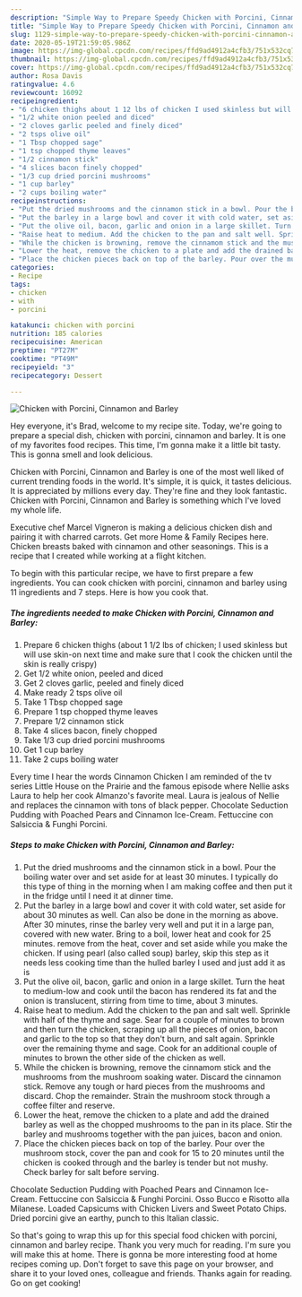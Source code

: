```yaml
---
description: "Simple Way to Prepare Speedy Chicken with Porcini, Cinnamon and Barley"
title: "Simple Way to Prepare Speedy Chicken with Porcini, Cinnamon and Barley"
slug: 1129-simple-way-to-prepare-speedy-chicken-with-porcini-cinnamon-and-barley
date: 2020-05-19T21:59:05.986Z
image: https://img-global.cpcdn.com/recipes/ffd9ad4912a4cfb3/751x532cq70/chicken-with-porcini-cinnamon-and-barley-recipe-main-photo.jpg
thumbnail: https://img-global.cpcdn.com/recipes/ffd9ad4912a4cfb3/751x532cq70/chicken-with-porcini-cinnamon-and-barley-recipe-main-photo.jpg
cover: https://img-global.cpcdn.com/recipes/ffd9ad4912a4cfb3/751x532cq70/chicken-with-porcini-cinnamon-and-barley-recipe-main-photo.jpg
author: Rosa Davis
ratingvalue: 4.6
reviewcount: 16092
recipeingredient:
- "6 chicken thighs about 1 12 lbs of chicken I used skinless but will use skinon next time and make sure that I cook the chicken until the skin is really crispy"
- "1/2 white onion peeled and diced"
- "2 cloves garlic peeled and finely diced"
- "2 tsps olive oil"
- "1 Tbsp chopped sage"
- "1 tsp chopped thyme leaves"
- "1/2 cinnamon stick"
- "4 slices bacon finely chopped"
- "1/3 cup dried porcini mushrooms"
- "1 cup barley"
- "2 cups boiling water"
recipeinstructions:
- "Put the dried mushrooms and the cinnamon stick in a bowl. Pour the boiling water over and set aside for at least 30 minutes. I typically do this type of thing in the morning when I am making coffee and then put it in the fridge until I need it at dinner time."
- "Put the barley in a large bowl and cover it with cold water, set aside for about 30 minutes as well. Can also be done in the morning as above. After 30 minutes, rinse the barley very well and put it in a large pan, covered with new water. Bring to a boil, lower heat and cook for 25 minutes. remove from the heat, cover and set aside while you make the chicken. If using pearl (also called soup) barley, skip this step as it needs less cooking time than the hulled barley I used and just add it as is"
- "Put the olive oil, bacon, garlic and onion in a large skillet. Turn the heat to medium-low and cook until the bacon has rendered its fat and the onion is translucent, stirring from time to time, about 3 minutes."
- "Raise heat to medium. Add the chicken to the pan and salt well. Sprinkle with half of the thyme and sage. Sear for a couple of minutes to brown and then turn the chicken, scraping up all the pieces of onion, bacon and garlic to the top so that they don&#39;t burn, and salt again. Sprinkle over the remaining thyme and sage. Cook for an additional couple of minutes to brown the other side of the chicken as well."
- "While the chicken is browning, remove the cinnamom stick and the mushrooms from the mushroom soaking water. Discard the cinnamon stick. Remove any tough or hard pieces from the mushrooms and discard. Chop the remainder. Strain the mushroom stock through a coffee filter and reserve."
- "Lower the heat, remove the chicken to a plate and add the drained barley as well as the chopped mushrooms to the pan in its place. Stir the barley and mushrooms together with the pan juices, bacon and onion."
- "Place the chicken pieces back on top of the barley. Pour over the mushroom stock, cover the pan and cook for 15 to 20 minutes until the chicken is cooked through and the barley is tender but not mushy. Check barley for salt before serving."
categories:
- Recipe
tags:
- chicken
- with
- porcini

katakunci: chicken with porcini 
nutrition: 185 calories
recipecuisine: American
preptime: "PT27M"
cooktime: "PT49M"
recipeyield: "3"
recipecategory: Dessert

---
```



![Chicken with Porcini, Cinnamon and Barley](https://img-global.cpcdn.com/recipes/ffd9ad4912a4cfb3/751x532cq70/chicken-with-porcini-cinnamon-and-barley-recipe-main-photo.jpg)

Hey everyone, it's Brad, welcome to my recipe site. Today, we're going to prepare a special dish, chicken with porcini, cinnamon and barley. It is one of my favorites food recipes. This time, I'm gonna make it a little bit tasty. This is gonna smell and look delicious.

Chicken with Porcini, Cinnamon and Barley is one of the most well liked of current trending foods in the world. It's simple, it is quick, it tastes delicious. It is appreciated by millions every day. They're fine and they look fantastic. Chicken with Porcini, Cinnamon and Barley is something which I've loved my whole life.

Executive chef Marcel Vigneron is making a delicious chicken dish and pairing it with charred carrots. Get more Home &amp; Family Recipes here. Chicken breasts baked with cinnamon and other seasonings. This is a recipe that I created while working at a flight kitchen.


To begin with this particular recipe, we have to first prepare a few ingredients. You can cook chicken with porcini, cinnamon and barley using 11 ingredients and 7 steps. Here is how you cook that.

<!--inarticleads1-->

##### The ingredients needed to make Chicken with Porcini, Cinnamon and Barley:

1. Prepare 6 chicken thighs (about 1 1/2 lbs of chicken; I used skinless but will use skin-on next time and make sure that I cook the chicken until the skin is really crispy)
1. Get 1/2 white onion, peeled and diced
1. Get 2 cloves garlic, peeled and finely diced
1. Make ready 2 tsps olive oil
1. Take 1 Tbsp chopped sage
1. Prepare 1 tsp chopped thyme leaves
1. Prepare 1/2 cinnamon stick
1. Take 4 slices bacon, finely chopped
1. Take 1/3 cup dried porcini mushrooms
1. Get 1 cup barley
1. Take 2 cups boiling water


Every time I hear the words Cinnamon Chicken I am reminded of the tv series Little House on the Prairie and the famous episode where Nellie asks Laura to help her cook Almanzo&#39;s favorite meal. Laura is jealous of Nellie and replaces the cinnamon with tons of black pepper. Chocolate Seduction Pudding with Poached Pears and Cinnamon Ice-Cream. Fettuccine con Salsiccia &amp; Funghi Porcini. 

<!--inarticleads2-->

##### Steps to make Chicken with Porcini, Cinnamon and Barley:

1. Put the dried mushrooms and the cinnamon stick in a bowl. Pour the boiling water over and set aside for at least 30 minutes. I typically do this type of thing in the morning when I am making coffee and then put it in the fridge until I need it at dinner time.
1. Put the barley in a large bowl and cover it with cold water, set aside for about 30 minutes as well. Can also be done in the morning as above. After 30 minutes, rinse the barley very well and put it in a large pan, covered with new water. Bring to a boil, lower heat and cook for 25 minutes. remove from the heat, cover and set aside while you make the chicken. If using pearl (also called soup) barley, skip this step as it needs less cooking time than the hulled barley I used and just add it as is
1. Put the olive oil, bacon, garlic and onion in a large skillet. Turn the heat to medium-low and cook until the bacon has rendered its fat and the onion is translucent, stirring from time to time, about 3 minutes.
1. Raise heat to medium. Add the chicken to the pan and salt well. Sprinkle with half of the thyme and sage. Sear for a couple of minutes to brown and then turn the chicken, scraping up all the pieces of onion, bacon and garlic to the top so that they don&#39;t burn, and salt again. Sprinkle over the remaining thyme and sage. Cook for an additional couple of minutes to brown the other side of the chicken as well.
1. While the chicken is browning, remove the cinnamom stick and the mushrooms from the mushroom soaking water. Discard the cinnamon stick. Remove any tough or hard pieces from the mushrooms and discard. Chop the remainder. Strain the mushroom stock through a coffee filter and reserve.
1. Lower the heat, remove the chicken to a plate and add the drained barley as well as the chopped mushrooms to the pan in its place. Stir the barley and mushrooms together with the pan juices, bacon and onion.
1. Place the chicken pieces back on top of the barley. Pour over the mushroom stock, cover the pan and cook for 15 to 20 minutes until the chicken is cooked through and the barley is tender but not mushy. Check barley for salt before serving.


Chocolate Seduction Pudding with Poached Pears and Cinnamon Ice-Cream. Fettuccine con Salsiccia &amp; Funghi Porcini. Osso Bucco e Risotto alla Milanese. Loaded Capsicums with Chicken Livers and Sweet Potato Chips. Dried porcini give an earthy, punch to this Italian classic. 

So that's going to wrap this up for this special food chicken with porcini, cinnamon and barley recipe. Thank you very much for reading. I'm sure you will make this at home. There is gonna be more interesting food at home recipes coming up. Don't forget to save this page on your browser, and share it to your loved ones, colleague and friends. Thanks again for reading. Go on get cooking!
